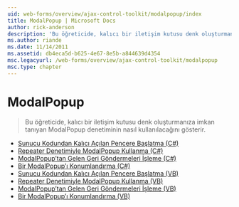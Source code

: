 ```yaml
---
uid: web-forms/overview/ajax-control-toolkit/modalpopup/index
title: ModalPopup | Microsoft Docs
author: rick-anderson
description: 'Bu öğreticide, kalıcı bir iletişim kutusu denk oluşturmanıza imkan tanıyan ModalPopup denetiminin nasıl kullanılacağını gösterir.'
ms.author: riande
ms.date: 11/14/2011
ms.assetid: db4eca5d-b625-4e67-8e5b-a844639d4354
msc.legacyurl: /web-forms/overview/ajax-control-toolkit/modalpopup
msc.type: chapter
---
```

<a name="modalpopup"></a>ModalPopup
====================
> Bu öğreticide, kalıcı bir iletişim kutusu denk oluşturmanıza imkan tanıyan ModalPopup denetiminin nasıl kullanılacağını gösterir.


- [Sunucu Kodundan Kalıcı Açılan Pencere Başlatma (C#)](launching-a-modal-popup-window-from-server-code-cs.md)
- [Repeater Denetimiyle ModalPopup Kullanma (C#)](using-modalpopup-with-a-repeater-control-cs.md)
- [ModalPopup’tan Gelen Geri Göndermeleri İşleme (C#)](handling-postbacks-from-a-modalpopup-cs.md)
- [Bir ModalPopup’ı Konumlandırma (C#)](positioning-a-modalpopup-cs.md)
- [Sunucu Kodundan Kalıcı Açılan Pencere Başlatma (VB)](launching-a-modal-popup-window-from-server-code-vb.md)
- [Repeater Denetimiyle ModalPopup Kullanma (VB)](using-modalpopup-with-a-repeater-control-vb.md)
- [ModalPopup’tan Gelen Geri Göndermeleri İşleme (VB)](handling-postbacks-from-a-modalpopup-vb.md)
- [Bir ModalPopup’ı Konumlandırma (VB)](positioning-a-modalpopup-vb.md)
